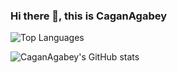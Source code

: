 ### Hi there 👋, this is CaganAgabey

![Top Languages](https://github-readme-stats.vercel.app/api/top-langs/?username=CaganAgabey&langs_count=5)

![CaganAgabey's GitHub stats](https://github-readme-stats.vercel.app/api?username=CaganAgabey&show_icons=true&theme=cobalt)
